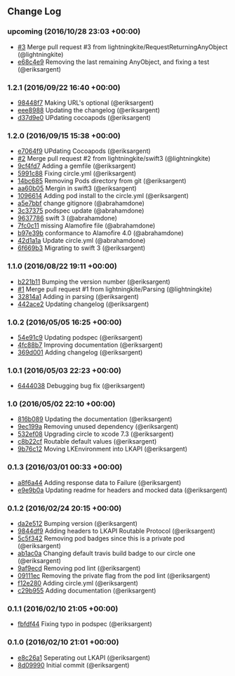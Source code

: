 ## Change Log

### upcoming (2016/10/28 23:03 +00:00)
- [#3](https://github.com/LightningKite/LKAPI/pull/3) Merge pull request #3 from lightningkite/RequestReturningAnyObject (@lightningkite)
- [e68c4e9](https://github.com/lightningkite/LKAPI/commit/e68c4e91481487028dedebae54b5f968f9f23ac1) Removing the last remaining AnyObject, and fixing a test (@eriksargent)

### 1.2.1 (2016/09/22 16:40 +00:00)
- [98448f7](https://github.com/lightningkite/LKAPI/commit/98448f76fec529a44273a8ddbb9900795a87cf72) Making URL's optional (@eriksargent)
- [eee8988](https://github.com/lightningkite/LKAPI/commit/eee8988d7f9abe839f0b66ac9db65fedb5c0a6f5) Updating the changelog (@eriksargent)
- [d37d9e0](https://github.com/lightningkite/LKAPI/commit/d37d9e017facfcf93344c04dafede8c1b24ceafb) UPdating cocoapods (@eriksargent)

### 1.2.0 (2016/09/15 15:38 +00:00)
- [e7064f9](https://github.com/lightningkite/LKAPI/commit/e7064f9c253a7e167d1dd0473dfc39467ad53fc3) UPdating Cocoapods (@eriksargent)
- [#2](https://github.com/LightningKite/LKAPI/pull/2) Merge pull request #2 from lightningkite/swift3 (@lightningkite)
- [9cf4fd7](https://github.com/lightningkite/LKAPI/commit/9cf4fd7e62ee95dfef411042353dc86bcaf6a0da) Adding a gemfile (@eriksargent)
- [5991c88](https://github.com/lightningkite/LKAPI/commit/5991c88fafd44618a102ffa571e0d103363db1fc) Fixing circle.yml (@eriksargent)
- [14bc685](https://github.com/lightningkite/LKAPI/commit/14bc685b8b2323b4cc091938872d8b7afb67cd2f) Removing Pods directory from git (@eriksargent)
- [aa60b05](https://github.com/lightningkite/LKAPI/commit/aa60b0579b2c30fb76ab35d7bb21428d81315937) Mergin in swift3 (@eriksargent)
- [1096614](https://github.com/lightningkite/LKAPI/commit/10966147b3e19ff7780b3475cc48d609d74c51e0) Adding pod install to the circle.yml (@eriksargent)
- [a5e7bbf](https://github.com/lightningkite/LKAPI/commit/a5e7bbf7eb886a427e8b559f76368f1052227267) change gitignore (@abrahamdone)
- [3c37375](https://github.com/lightningkite/LKAPI/commit/3c3737526ba38693165da925adeb9f7f705fe24a) podspec update (@abrahamdone)
- [9637786](https://github.com/lightningkite/LKAPI/commit/9637786628aa488254e47bbae5e4f1488ade9c40) swift 3 (@abrahamdone)
- [7fc0c11](https://github.com/lightningkite/LKAPI/commit/7fc0c11132e30a26dea47fed2019cd40587f5ee0) missing Alamofire file (@abrahamdone)
- [b97e39b](https://github.com/lightningkite/LKAPI/commit/b97e39b2e223f9924962bbb40c1afad8fe81c089) conformance to Alamofire 4.0 (@abrahamdone)
- [42d1a1a](https://github.com/lightningkite/LKAPI/commit/42d1a1ad2ab51f88f9b67fe1afe51363d8af9ab3) Update circle.yml (@abrahamdone)
- [6f669b3](https://github.com/lightningkite/LKAPI/commit/6f669b3202368247a3f19e578f224b833fafb810) Migrating to swift 3 (@eriksargent)

### 1.1.0 (2016/08/22 19:11 +00:00)
- [b221b11](https://github.com/lightningkite/LKAPI/commit/b221b1192796bbeab3ae34893a02fbb105de3a18) Bumping the version number (@eriksargent)
- [#1](https://github.com/LightningKite/LKAPI/pull/1) Merge pull request #1 from lightningkite/Parsing (@lightningkite)
- [32814a1](https://github.com/lightningkite/LKAPI/commit/32814a1df8e9e322fab20371881b369d5a007e72) Adding in parsing (@eriksargent)
- [442ace2](https://github.com/lightningkite/LKAPI/commit/442ace2a9127b6e8b326ec3838d04bd96618767a) Updating changelog (@eriksargent)

### 1.0.2 (2016/05/05 16:25 +00:00)
- [54e91c9](https://github.com/lightningkite/LKAPI/commit/54e91c986eebcd4d0ec6d8982058a6e70ec6d0c4) Updating podspec (@eriksargent)
- [4fc88b7](https://github.com/lightningkite/LKAPI/commit/4fc88b7ba50088b42eb7a7ecd24a8ba6f0b0d605) Improving documentation (@eriksargent)
- [369d001](https://github.com/lightningkite/LKAPI/commit/369d00151d0b23bb4205faaf4391fde2aab8ae4a) Adding changelog (@eriksargent)

### 1.0.1 (2016/05/03 22:23 +00:00)
- [6444038](https://github.com/lightningkite/LKAPI/commit/6444038b481408b692c166cfffd451eb3d8cbf40) Debugging bug fix (@eriksargent)

### 1.0 (2016/05/02 22:10 +00:00)
- [816b089](https://github.com/lightningkite/LKAPI/commit/816b089ec15b4602e790a7586cc850bba7132fa6) Updating the documentation (@eriksargent)
- [9ec199a](https://github.com/lightningkite/LKAPI/commit/9ec199aa5d5ff703e96361c2d0ee27a256911514) Removing unused dependency (@eriksargent)
- [532ef08](https://github.com/lightningkite/LKAPI/commit/532ef083bd792ae3f101647c1d7d7ee4caf8d003) Upgrading circle to xcode 7.3 (@eriksargent)
- [c8b22cf](https://github.com/lightningkite/LKAPI/commit/c8b22cfc899414c081dc96d03444c0cdfd762b63) Routable default values (@eriksargent)
- [9b76c12](https://github.com/lightningkite/LKAPI/commit/9b76c12f790a8289ff9280d065775215fd6f5056) Moving LKEnvironment into LKAPI (@eriksargent)

### 0.1.3 (2016/03/01 00:33 +00:00)
- [a8f6a44](https://github.com/lightningkite/LKAPI/commit/a8f6a44e35f6ed27e41c90cf12196773fc20a547) Adding response data to Failure (@eriksargent)
- [e9e9b0a](https://github.com/lightningkite/LKAPI/commit/e9e9b0a139edcb5ead15e13a5f50435d2791c932) Updating readme for headers and mocked data (@eriksargent)

### 0.1.2 (2016/02/24 20:15 +00:00)
- [da2e512](https://github.com/lightningkite/LKAPI/commit/da2e51212a27542f3ec04e2142d216c1f1bfb78e) Bumping version (@eriksargent)
- [9844df9](https://github.com/lightningkite/LKAPI/commit/9844df922003c2e5708ed87f3ff750423fd3bdff) Adding headers to LKAPI Routable Protocol (@eriksargent)
- [5c5f342](https://github.com/lightningkite/LKAPI/commit/5c5f342aee8a95ce32751c90989084dc0fa4c523) Removing pod badges since this is a private pod (@eriksargent)
- [ab1ac0a](https://github.com/lightningkite/LKAPI/commit/ab1ac0aca61ccf81b3ffc4a70598e55cb543846a) Changing default travis build badge to our circle one (@eriksargent)
- [9af9ecd](https://github.com/lightningkite/LKAPI/commit/9af9ecd51f62568859749d1378da092489647161) Removing pod lint (@eriksargent)
- [09111ec](https://github.com/lightningkite/LKAPI/commit/09111ecaf79fac9bae9172ce9fc40970b5469410) Removing the private flag from the pod lint (@eriksargent)
- [f12e280](https://github.com/lightningkite/LKAPI/commit/f12e28065d6ff9266b31ef84c1d7781d41afb9d0) Adding circle.yml (@eriksargent)
- [c29b955](https://github.com/lightningkite/LKAPI/commit/c29b955b593e43e6acfe69fc0c6c4722376ddcf5) Adding documentation (@eriksargent)

### 0.1.1 (2016/02/10 21:05 +00:00)
- [fbfdf44](https://github.com/lightningkite/LKAPI/commit/fbfdf44f6db235eeecf84c3aba751a84cddb6f96) Fixing typo in podspec (@eriksargent)

### 0.1.0 (2016/02/10 21:01 +00:00)
- [e8c26a1](https://github.com/lightningkite/LKAPI/commit/e8c26a186b605399d9009d2512b9d225dcdda9d5) Seperating out LKAPI (@eriksargent)
- [8d09990](https://github.com/lightningkite/LKAPI/commit/8d099906815f729c43035361ef4d40ae91e065ab) Initial commit (@eriksargent)